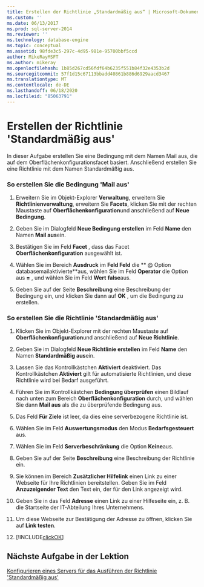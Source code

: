 ```yaml
---
title: Erstellen der Richtlinie „Standardmäßig aus“ | Microsoft-Dokumentation
ms.custom: ''
ms.date: 06/13/2017
ms.prod: sql-server-2014
ms.reviewer: ''
ms.technology: database-engine
ms.topic: conceptual
ms.assetid: 98fde3c5-297c-4d95-981e-95700bbf5ccd
author: MikeRayMSFT
ms.author: mikeray
ms.openlocfilehash: 1b85d267cd56fdf64b6235f551b84f32e4353b2d
ms.sourcegitcommit: 57f1d15c67113bbadd40861b886d6929aacd3467
ms.translationtype: MT
ms.contentlocale: de-DE
ms.lasthandoff: 06/18/2020
ms.locfileid: "85063791"
---
```

# <a name="create-the-off-by-default-policy"></a>Erstellen der Richtlinie 'Standardmäßig aus'
  In dieser Aufgabe erstellen Sie eine Bedingung mit dem Namen Mail aus, die auf dem Oberflächenkonfigurationsfacet basiert. Anschließend erstellen Sie eine Richtlinie mit dem Namen Standardmäßig aus.  
  
### <a name="to-create-the-mail-off-condition"></a>So erstellen Sie die Bedingung 'Mail aus'  
  
1.  Erweitern Sie im Objekt-Explorer **Verwaltung**, erweitern Sie **Richtlinienverwaltung**, erweitern Sie **Facets**, klicken Sie mit der rechten Maustaste auf **Oberflächenkonfiguration**und anschließend auf **Neue Bedingung**.  
  
2.  Geben Sie im Dialogfeld **Neue Bedingung erstellen** im Feld **Name** den Namen **Mail aus**ein.  
  
3.  Bestätigen Sie im Feld **Facet** , dass das Facet **Oberflächenkonfiguration** ausgewählt ist.  
  
4.  Wählen Sie im Bereich **Ausdruck** im **Feld Feld** die ** \@ Option databasemailaktivierte**aus, wählen Sie im Feld **Operator** die Option aus **=** , und wählen Sie im Feld **Wert** **false**aus.  
  
5.  Geben Sie auf der Seite **Beschreibung** eine Beschreibung der Bedingung ein, und klicken Sie dann auf **OK** , um die Bedingung zu erstellen.  
  
### <a name="to-create-the-off-by-default-policy"></a>So erstellen Sie die Richtlinie 'Standardmäßig aus'  
  
1.  Klicken Sie im Objekt-Explorer mit der rechten Maustaste auf **Oberflächenkonfiguration**und anschließend auf **Neue Richtlinie**.  
  
2.  Geben Sie im Dialogfeld **Neue Richtlinie erstellen** im Feld **Name** den Namen **Standardmäßig aus**ein.  
  
3.  Lassen Sie das Kontrollkästchen **Aktiviert** deaktiviert. Das Kontrollkästchen **Aktiviert** gilt für automatisierte Richtlinien, und diese Richtlinie wird bei Bedarf ausgeführt.  
  
4.  Führen Sie im Kontrollkästchen **Bedingung überprüfen** einen Bildlauf nach unten zum Bereich **Oberflächenkonfiguration** durch, und wählen Sie dann **Mail aus** als die zu überprüfende Bedingung aus.  
  
5.  Das Feld **Für Ziele** ist leer, da dies eine serverbezogene Richtlinie ist.  
  
6.  Wählen Sie im Feld **Auswertungsmodus** den Modus **Bedarfsgesteuert** aus.  
  
7.  Wählen Sie im Feld **Serverbeschränkung** die Option **Keine**aus.  
  
8.  Geben Sie auf der Seite **Beschreibung** eine Beschreibung der Richtlinie ein.  
  
9. Sie können im Bereich **Zusätzlicher Hilfelink** einen Link zu einer Webseite für Ihre Richtlinien bereitstellen. Geben Sie im Feld **Anzuzeigender Text** den Text ein, der für den Link angezeigt wird.  
  
10. Geben Sie in das Feld **Adresse** einen Link zu einer Hilfeseite ein, z. B. die Startseite der IT-Abteilung Ihres Unternehmens.  
  
11. Um diese Webseite zur Bestätigung der Adresse zu öffnen, klicken Sie auf **Link testen**.  
  
12. [!INCLUDE[clickOK](../../includes/clickok-md.md)]  
  
## <a name="next-task-in-lesson"></a>Nächste Aufgabe in der Lektion  
 [Konfigurieren eines Servers für das Ausführen der Richtlinie 'Standardmäßig aus'](lesson-1-2-configure-a-server-to-run-the-off-by-default-policy.md)  
  
  
